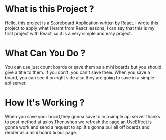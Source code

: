 # What is this Project ?
Hello, this project is a Scoreboard Application written by React. I wrote this project to apply what I learnt from React lessons, I can say that this is my first project with React, so it is a very simple and easy project.

# What Can You Do ?
You can use just count boards or save them as a mini boards but you should give a title to them. If you don't, you can't save them. When you save a board, you can see it on right side also they are going to save in a simple api server.


# How It's Working ?
When you save your board,they gonna save to in a simple api server thanks to post method at axios.Then,when we refresh the page,an UseEffect is gonna work and send a request to api.It's gonna pull all off boards and render as a mini board to our page.

